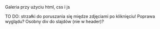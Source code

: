 Galeria przy użyciu html, css i js

TO DO:
  strzałki do poruszania się międze zdjęciami po kliknięciu!
  Poprawa wyglądu?
  Osobny div do slajdów (nie w header)?
  
